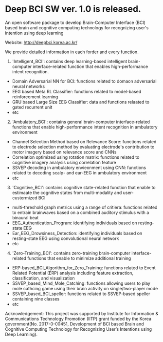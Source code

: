 # Deep BCI SW ver. 1.0 is released.
An open software package to develop Brain-Computer Interface (BCI) based brain and cognitive computing technology for recognizing user's intention using deep learning


Website: http://deepbci.korea.ac.kr/


We provide detailed information in each forder and every function.

1. 'Intelligent_BCI': contains deep learning-based intelligent brain-computer interface-related function that enables high-performance intent recognition.

- Domain Adversarial NN for BCI: functions related to domaon adversarial neural networks
- EEG based Meta RL Classifier: functions related to model-based reinforcement learning
- GRU based Large Size EEG Classifier: data and functions relaated to gated recurrent unit
- etc

2. 'Ambulatory_BCI': contains general brain-computer interface-related functions that enable high-performance intent recognition in ambulatory environment

- Channel Selection Method based on Relevance Score: functions related to electrode selection method by evaluating electrode's contribution to motor imagery based on relevance score and CNNs
- Correlation optimized using rotation matrix: functions related to cognitive imagery analysis using correlation feature
- SSVEP decoding in ambulatory envieonment using CNN: functions related to decoding scalp- and ear-EEG in ambulatory environment
- etc

3. 'Cognitive_BCI': contains cognitive state-related function that enable to estimaate the cognitive states from multi-modality and user-custermized BCI

- multi-threshold graph metrics using a range of critiera: functions related to entrain brainwaves based on a combined auditory stimulus with a binaural beat
- EEG_Authentication_Program: identifying individuals based on resting-state EEG
- Ear_EEG_Drowsiness_Detection: identifying individuals based on resting-state EEG using convolutional neural network
- etc

4. 'Zero-Training_BCI': contains zero-training brain-computer interface-related functions that enable to minimize additional training
- ERP-based_BCI_Algorithm_for_Zero_Training: functions related to Event Related Potential (ERP) analysis including feature extraction, classification, and visualization
- SSVEP_based_Mind_Mole_Catching: functions allowing users to play mole cathcing game using their brain activity on single/two-player mode
- SSVEP_based_BCI_speller: functions related to SSVEP-based speller containing nine classes
- etc

Acknowledgement: This project was supported by Institute for Information & Communications Technology Promotion (IITP) grant
funded by the Korea government(No. 2017-0-00451, Development of BCI based Brain and Cognitive Computing Technology for Recognizing User’s Intentions using Deep Learning).
